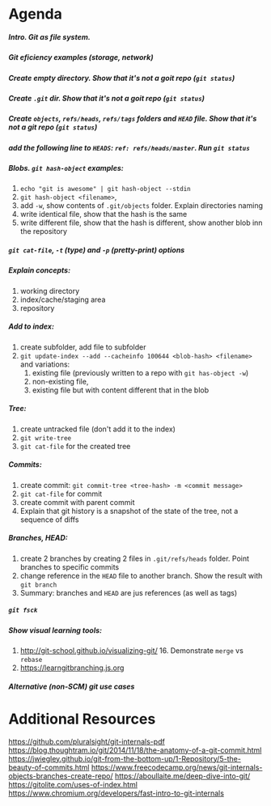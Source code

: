 # Agenda

##### Intro. Git as file system.
##### Git eficiency examples (storage, network)
##### Create empty directory. Show that it's not a goit repo (`git status`)
##### Create `.git` dir. Show that it's not a goit repo (`git status`)
##### Create `objects`, `refs/heads`, `refs/tags` folders and `HEAD` file. Show that it's not a git repo (`git status`)
##### add the following line to `HEADS`: `ref: refs/heads/master`. Run `git status`
##### Blobs. `git hash-object` examples:
1. `echo "git is awesome" | git hash-object --stdin`
2. `git hash-object <filename>`, 
3. add `-w`, show contents of `.git/objects` folder. Explain directories naming 
4. write identical file, show that the hash is the same
5. write different file, show that the hash is different, show another blob inn the repository
##### `git cat-file`, `-t` (type) and `-p` (pretty-print) options 
##### Explain concepts: 
1. working directory
1. index/cache/staging area
2. repository
##### Add to index: 
1. create subfolder, add file to subfolder
2. `git update-index --add --cacheinfo 100644 <blob-hash> <filename>` and variations:
    1. existing file (previously written to a repo with `git has-object -w`)
    1. non-existing file, 
    1. existing file but with content different that in the blob
##### Tree:
1. create untracked file (don't add it to the index)
3. `git write-tree`
4. `git cat-file` for the created tree
##### Commits:
1. create commit: `git commit-tree <tree-hash> -m <commit message>`
7. `git cat-file` for commit
8. create commit with parent commit
9. Explain that git history is a snapshot of the state of the tree, not a sequence of diffs
##### Branches, HEAD:
1. create 2 branches by creating 2 files in `.git/refs/heads` folder. Point branches to specific commits
11. change reference in the `HEAD` file to another branch. Show the result with `git branch`
12. Summary: branches and `HEAD` are jus references (as well as tags)
##### `git fsck`
##### Show visual learning tools:
1. http://git-school.github.io/visualizing-git/ 
      16. Demonstrate `merge` vs `rebase`
17. https://learngitbranching.js.org
##### Alternative (non-SCM) git use cases

# Additional Resources
https://github.com/pluralsight/git-internals-pdf
https://blog.thoughtram.io/git/2014/11/18/the-anatomy-of-a-git-commit.html
https://jwiegley.github.io/git-from-the-bottom-up/1-Repository/5-the-beauty-of-commits.html
https://www.freecodecamp.org/news/git-internals-objects-branches-create-repo/
https://aboullaite.me/deep-dive-into-git/
https://gitolite.com/uses-of-index.html
https://www.chromium.org/developers/fast-intro-to-git-internals
